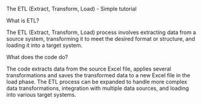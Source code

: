 The ETL (Extract, Transform, Load) - Simple tutorial

What is ETL?

The ETL (Extract, Transform, Load) process involves extracting data from a source system, transforming it to meet the desired format or structure, and loading it into a target system.

What does the code do?

The code extracts data from the source Excel file, applies several transformations and saves the transformed data to a new Excel file in the load phase. The ETL process can be expanded to handle more complex data transformations, integration with multiple data sources, and loading into various target systems.
